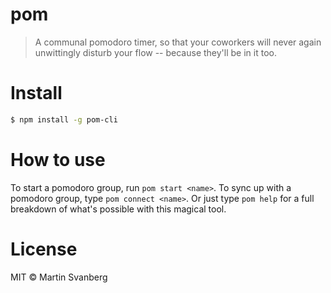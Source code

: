 # pom
> A communal pomodoro timer, so that your coworkers will never again
unwittingly disturb your flow -- because they'll be in it too.

# Install
```sh
$ npm install -g pom-cli
```

# How to use
To start a pomodoro group, run `pom start <name>`. To sync up with a pomodoro
group, type `pom connect <name>`. Or just type `pom help` for a full breakdown
of what's possible with this magical tool.

# License
MIT © Martin Svanberg